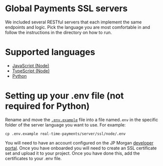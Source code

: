 # Global Payments SSL servers

We included several RESTful servers that each implement the same endpoints and
logic. Pick the language you are most comfortable in and follow the instructions
in the directory on how to run.

# Supported languages

- [JavaScript (Node)](./node/README.md)
- [TypeScript (Node)](./node-typescript/README.md)
- [Python](./python/README.md)

# Setting up your .env file (not required for Python)

Rename and move the [`.env.example`](.env.example) file into a file named`.env` in the specific folder of the server language you want to use. For example:

```
cp .env.example real-time-payments/server/ssl/node/.env
```

You will need to have an account configured on the JP Morgan [developer portal](https://developer.jpmorgan.com).
Once you have onboarded you will need to create an SSL certificate set and upload it to your project. Once you have done this, add the certificates to your .env file.
